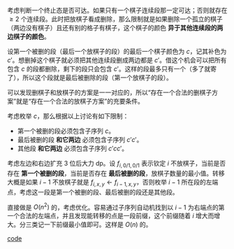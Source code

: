 考虑判断一个终止态是否可达。如果只有一个棋子连续段那一定可达；否则就存在 $\ge 2$ 个连续段。此时把放棋子看成删除，那么限制就是如果删除一个孤立的棋子（两边没有棋子）且还有别的格子有棋子，这个棋子的颜色 **异于其他连续段的两边棋子的颜色**。

设第一个被删的段（最后一个放棋子的段）的最后一个棋子颜色为 $c$，记其补色为 $c'$。想删掉这个棋子就必须把其他连续段删成两边都是 $c'$。借这个机会可以把所有包含 $c$ 的段都删除，剩下的段只会包含 $c'$。这样的段最多只有一个（多了就寄了），所以这个段就是最后被删除的段（第一个放棋子的段）。

可以发现删棋子和放棋子的方案是一一对应的，所以“存在一个合法的删棋子方案”就是“存在一个合法的放棋子方案”的充要条件。

考虑枚举 $c$，那么根据以上讨论有如下限制：

- 第一个被删的段必须包含子序列 $c$。
- 最后被删的段 **和它两边** 必须包含子序列 $c'c'$。
- 其他段 **和它两边** 必须包含子序列 $c'cc'$。

考虑左边和右边扩充 $3$ 位后大力 dp。设 $f_{i,0/1,0/1}$ 表示钦定 $i$ 不放棋子，当前是否存在 **第一个被删的段**，当前是否存在 **最后被删的段**，放棋子数量的最小值。转移大概是如果 $i-1$ 不放棋子就是 $f_{i,x,y} \gets f_{i-1,x,y}$，否则枚举 $i-1$ 所在段的左端点，考虑这一段是第一个被删的段、最后被删的段还是其他段。

直接做是 $O(n^2)$ 的，考虑优化。容易通过子序列自动机找到以 $i-1$ 为右端点的第一个合法的左端点，并且发现能转移的点是一段前缀，这个前缀随着 $i$ 增大而增大。分三类记一下前缀最小值即可。这样是 $O(n)$ 的。

[code](https://atcoder.jp/contests/arc109/submissions/40780253)